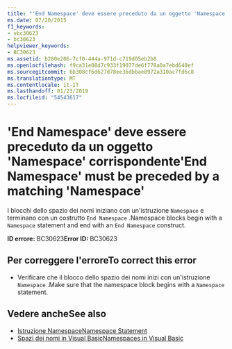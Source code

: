 ```yaml
---
title: "'End Namespace' deve essere preceduto da un oggetto 'Namespace' corrispondente"
ms.date: 07/20/2015
f1_keywords:
- vbc30623
- bc30623
helpviewer_keywords:
- BC30623
ms.assetid: b280e206-7cf0-444a-971d-c719d05eb2b8
ms.openlocfilehash: f9ca31e08d7c933f19077de6f770a0a7ebd640ef
ms.sourcegitcommit: 6b308cf6d627d78ee36dbbae8972a310ac7fd6c8
ms.translationtype: MT
ms.contentlocale: it-IT
ms.lasthandoff: 01/23/2019
ms.locfileid: "54543617"
---
```

# <a name="end-namespace-must-be-preceded-by-a-matching-namespace"></a><span data-ttu-id="6a6e5-102">'End Namespace' deve essere preceduto da un oggetto 'Namespace' corrispondente</span><span class="sxs-lookup"><span data-stu-id="6a6e5-102">'End Namespace' must be preceded by a matching 'Namespace'</span></span>
<span data-ttu-id="6a6e5-103">I blocchi dello spazio dei nomi iniziano con un'istruzione `Namespace` e terminano con un costrutto `End Namespace` .</span><span class="sxs-lookup"><span data-stu-id="6a6e5-103">Namespace blocks begin with a `Namespace` statement and end with an `End Namespace` construct.</span></span>  
  
 <span data-ttu-id="6a6e5-104">**ID errore:** BC30623</span><span class="sxs-lookup"><span data-stu-id="6a6e5-104">**Error ID:** BC30623</span></span>  
  
## <a name="to-correct-this-error"></a><span data-ttu-id="6a6e5-105">Per correggere l'errore</span><span class="sxs-lookup"><span data-stu-id="6a6e5-105">To correct this error</span></span>  
  
-   <span data-ttu-id="6a6e5-106">Verificare che il blocco dello spazio dei nomi inizi con un'istruzione `Namespace` .</span><span class="sxs-lookup"><span data-stu-id="6a6e5-106">Make sure that the namespace block begins with a `Namespace` statement.</span></span>  
  
## <a name="see-also"></a><span data-ttu-id="6a6e5-107">Vedere anche</span><span class="sxs-lookup"><span data-stu-id="6a6e5-107">See also</span></span>
- [<span data-ttu-id="6a6e5-108">Istruzione Namespace</span><span class="sxs-lookup"><span data-stu-id="6a6e5-108">Namespace Statement</span></span>](../../visual-basic/language-reference/statements/namespace-statement.md)
- [<span data-ttu-id="6a6e5-109">Spazi dei nomi in Visual Basic</span><span class="sxs-lookup"><span data-stu-id="6a6e5-109">Namespaces in Visual Basic</span></span>](../../visual-basic/programming-guide/program-structure/namespaces.md)
